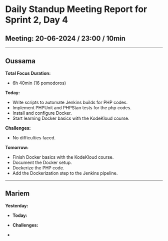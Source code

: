 # Daily Standup Meeting Report for Sprint 2, Day 4

## Meeting: 20-06-2024 / 23:00 / 10min

---

## Oussama

**Total Focus Duration:**

- 6h 40min (16 pomodoros)

**Today:**

- Write scripts to automate Jenkins builds for PHP codes.
- Implement PHPUnit and PHPStan tests for the php codes.
- Install and configure Docker.
- Start learning Docker basics with the KodeKloud course.

**Challenges:**

- No difficulties faced.

**Tomorrow:**

- Finish Docker basics with the KodeKloud course.
- Document the Docker setup.
- Dockerize the PHP code.
- Add the Dockerization step to the Jenkins pipeline.

---

## Mariem

**Yesterday:**

- **Today:**

- **Challenges:**

-
